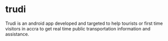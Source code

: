 # trudi
Trudi is an android app developed and targeted to help tourists or first time visitors in accra to get real time public transportation information and assistance. 
